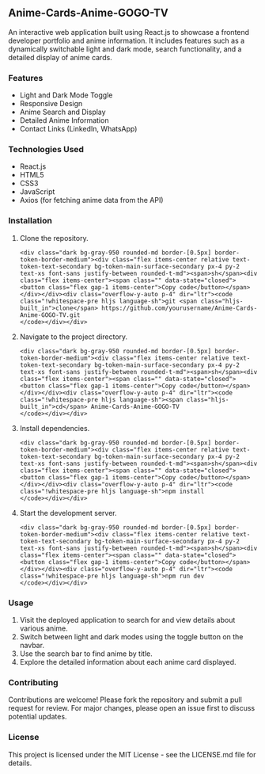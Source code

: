 ## Anime-Cards-Anime-GOGO-TV

An interactive web application built using React.js to showcase a frontend developer portfolio and anime information. It includes features such as a dynamically switchable light and dark mode, search functionality, and a detailed display of anime cards.

### Features

-   Light and Dark Mode Toggle
-   Responsive Design
-   Anime Search and Display
-   Detailed Anime Information
-   Contact Links (LinkedIn, WhatsApp)

### Technologies Used

-   React.js
-   HTML5
-   CSS3
-   JavaScript
-   Axios (for fetching anime data from the API)

### Installation

1.  Clone the repository.
    
    ```
    <div class="dark bg-gray-950 rounded-md border-[0.5px] border-token-border-medium"><div class="flex items-center relative text-token-text-secondary bg-token-main-surface-secondary px-4 py-2 text-xs font-sans justify-between rounded-t-md"><span>sh</span><div class="flex items-center"><span class="" data-state="closed"><button class="flex gap-1 items-center">Copy code</button></span></div></div><div class="overflow-y-auto p-4" dir="ltr"><code class="!whitespace-pre hljs language-sh">git <span class="hljs-built_in">clone</span> https://github.com/yourusername/Anime-Cards-Anime-GOGO-TV.git
    </code></div></div>
    ```
    
2.  Navigate to the project directory.
    
    ```
    <div class="dark bg-gray-950 rounded-md border-[0.5px] border-token-border-medium"><div class="flex items-center relative text-token-text-secondary bg-token-main-surface-secondary px-4 py-2 text-xs font-sans justify-between rounded-t-md"><span>sh</span><div class="flex items-center"><span class="" data-state="closed"><button class="flex gap-1 items-center">Copy code</button></span></div></div><div class="overflow-y-auto p-4" dir="ltr"><code class="!whitespace-pre hljs language-sh"><span class="hljs-built_in">cd</span> Anime-Cards-Anime-GOGO-TV
    </code></div></div>
    ```
    
3.  Install dependencies.
    
    ```
    <div class="dark bg-gray-950 rounded-md border-[0.5px] border-token-border-medium"><div class="flex items-center relative text-token-text-secondary bg-token-main-surface-secondary px-4 py-2 text-xs font-sans justify-between rounded-t-md"><span>sh</span><div class="flex items-center"><span class="" data-state="closed"><button class="flex gap-1 items-center">Copy code</button></span></div></div><div class="overflow-y-auto p-4" dir="ltr"><code class="!whitespace-pre hljs language-sh">npm install
    </code></div></div>
    ```
    
4.  Start the development server.
    
    ```
    <div class="dark bg-gray-950 rounded-md border-[0.5px] border-token-border-medium"><div class="flex items-center relative text-token-text-secondary bg-token-main-surface-secondary px-4 py-2 text-xs font-sans justify-between rounded-t-md"><span>sh</span><div class="flex items-center"><span class="" data-state="closed"><button class="flex gap-1 items-center">Copy code</button></span></div></div><div class="overflow-y-auto p-4" dir="ltr"><code class="!whitespace-pre hljs language-sh">npm run dev
    </code></div></div>
    ```
    

### Usage

1.  Visit the deployed application to search for and view details about various anime.
2.  Switch between light and dark modes using the toggle button on the navbar.
3.  Use the search bar to find anime by title.
4.  Explore the detailed information about each anime card displayed.

### Contributing

Contributions are welcome! Please fork the repository and submit a pull request for review. For major changes, please open an issue first to discuss potential updates.

### License

This project is licensed under the MIT License - see the LICENSE.md file for details.
